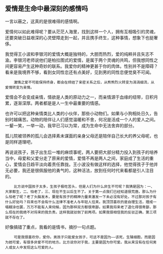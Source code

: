 ## 爱情是生命中最深刻的感情吗
一言以蔽之，这真的是很难得的感情啊。

爱情何以如此难得呢？要从茫茫人海里，找到这样一个人，拥有互相吸引的灵魂，还要突破日益艰深的心灵壁障走到一起，并且携手终生，这种事情，想象下也挺奢侈。

我觉得王小波和李银河的爱情大概是独特的，大胆而热烈，爱的纯粹并且矢志不渝。李银河老师说他们是柏拉图式的爱情，是属于两个灵魂的共鸣，但我想同性之间更容易产生这种奇妙的联系。我爱你的精神更甚于你的肉体。性别并不是障碍？看来是我境界不够，看到女同性恋还有点美好，见到男的同性恋便觉臭不可闻。

```
    激情之爱不可能保持终身，都会在缔结了亲密关系之后，从熊熊烈火转变为涓涓细流，从爱情转变为亲情。
```
爱情会不会变成亲情，情欲是人类的原动力之一，而亲情源于血缘的纽带，日积月累，逐渐深厚。两者都是是人一生中最重要的情感。

也许可以把这种亲情类比人类的小伙伴，那些小动物们。如果与小狗相处日久，告别时越痛苦。动物的陪伴让人们感觉温暖和不舍，何况是活成一个人的爱人之间。一颦一笑，一举一动，我早已习以为常，成为生命中无法舍弃的部分。

孤儿院被领养的孤儿会选择素未谋面的亲身父母还是陪伴自己长大的养父母呢，也是同样道理吧，

再说说孩子，孩子出生后一堆的麻烦事呢，两人要把大部分精力投入到孩子的培养当中，母爱和父爱分走了原来的爱情，爱情不再是两人之间，家庭成了生活的重心，爱情会日趋平淡向着责任靠拢。王小波没有做这样的选择，他觉得孩子于他并无必要，我还是很佩服他的勇气的，这种活法，放到任何时代来看都是引人注目的。

```
    比方说中国孩子太多，生孩子极吃苦头，但是人们为什么非生不可呢？我猜是因为：一、大家都生，二、怕老了，三、现在不生以后生不了。关于第一点我们已经知道很荒唐。那么为什么怕老了呢？老了头脑发木，要是有孩子的精神力量来激发一下未必没有好处，不过那对孩子有什么好处吗？将来也不会有什么法律不准老人与年轻人往来。我顶顶喜欢的是自理生活，理成一塌糊涂也罢，万万不能有人来伺候，因为那样双方都很卑鄙。如果我将来老了退化得很卑鄙，那么现在的我绝不对将来的我负责。这样我就驳倒了前两项。如果我很相信我的反驳正确，第三项就不存在了。
```

好像搞错了重点，我看的是情书，摘抄一句点题。
```
    可是我很喜欢你，爱你。男孩子只能爱女孩子，可这不是因为——该死，生殖细胞，而是因为她可爱，有很多非爱不可的地方。比方说你对于我，主要是因为你可爱。我从来没有在任何男人或女人中发现这么可爱的人。
```